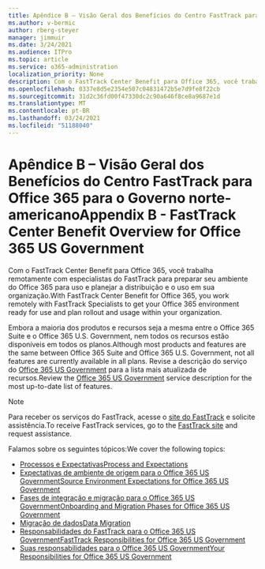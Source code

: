 ```yaml
---
title: Apêndice B – Visão Geral dos Benefícios do Centro FastTrack para Office 365 para o Governo norte-americano
ms.author: v-bermic
author: rberg-steyer
manager: jimmuir
ms.date: 3/24/2021
ms.audience: ITPro
ms.topic: article
ms.service: o365-administration
localization_priority: None
description: Com o FastTrack Center Benefit para Office 365, você trabalha remotamente com especialistas do FastTrack para preparar seu ambiente do Office 365 para uso e planejar a distribuição e o uso em sua organização.
ms.openlocfilehash: 0337e8d5e2354e507c04831472b5e7d9fe8f22cb
ms.sourcegitcommit: 31d2c36fd00f47330dc2c90a646f8ce8a9687e1d
ms.translationtype: MT
ms.contentlocale: pt-BR
ms.lasthandoff: 03/24/2021
ms.locfileid: "51188040"
---
```

# <a name="appendix-b---fasttrack-center-benefit-overview-for-office-365-us-government"></a><span data-ttu-id="1f06b-103">Apêndice B – Visão Geral dos Benefícios do Centro FastTrack para Office 365 para o Governo norte-americano</span><span class="sxs-lookup"><span data-stu-id="1f06b-103">Appendix B - FastTrack Center Benefit Overview for Office 365 US Government</span></span>

<span data-ttu-id="1f06b-104">Com o FastTrack Center Benefit para Office 365, você trabalha remotamente com especialistas do FastTrack para preparar seu ambiente do Office 365 para uso e planejar a distribuição e o uso em sua organização.</span><span class="sxs-lookup"><span data-stu-id="1f06b-104">With FastTrack Center Benefit for Office 365, you work remotely with FastTrack Specialists to get your Office 365 environment ready for use and plan rollout and usage within your organization.</span></span> 
  
<span data-ttu-id="1f06b-105">Embora a maioria dos produtos e recursos seja a mesma entre o Office 365 Suite e o Office 365 U.S. Government, nem todos os recursos estão disponíveis em todos os planos.</span><span class="sxs-lookup"><span data-stu-id="1f06b-105">Although most products and features are the same between Office 365 Suite and Office 365 U.S. Government, not all features are currently available in all plans.</span></span> <span data-ttu-id="1f06b-106">Revise a descrição do serviço do [Office 365 US Government](https://aka.ms/aboutgovcloud) para a lista mais atualizada de recursos.</span><span class="sxs-lookup"><span data-stu-id="1f06b-106">Review the [Office 365 US Government](https://aka.ms/aboutgovcloud) service description for the most up-to-date list of features.</span></span>

> [!NOTE]
> <span data-ttu-id="1f06b-107">Para receber os serviços do FastTrack, acesse o [site do FastTrack](https://go.microsoft.com/fwlink/?linkid=780698) e solicite assistência.</span><span class="sxs-lookup"><span data-stu-id="1f06b-107">To receive FastTrack services, go to the [FastTrack site](https://go.microsoft.com/fwlink/?linkid=780698) and request assistance.</span></span>  

<span data-ttu-id="1f06b-108">Falamos sobre os seguintes tópicos:</span><span class="sxs-lookup"><span data-stu-id="1f06b-108">We cover the following topics:</span></span>
- [<span data-ttu-id="1f06b-109">Processos e Expectativas</span><span class="sxs-lookup"><span data-stu-id="1f06b-109">Process and Expectations</span></span>](process-and-expectations.md) 
- [<span data-ttu-id="1f06b-110">Expectativas de ambiente de origem para o Office 365 US Government</span><span class="sxs-lookup"><span data-stu-id="1f06b-110">Source Environment Expectations for Office 365 US Government</span></span>](US-Gov-appendix-source-environment-expectations.md)   
- [<span data-ttu-id="1f06b-111">Fases de integração e migração para o Office 365 US Government</span><span class="sxs-lookup"><span data-stu-id="1f06b-111">Onboarding and Migration Phases for Office 365 US Government</span></span>](US-Gov-appendix-onboarding-and-migration.md)
- [<span data-ttu-id="1f06b-112">Migração de dados</span><span class="sxs-lookup"><span data-stu-id="1f06b-112">Data Migration</span></span>](data-migration.md)    
- [<span data-ttu-id="1f06b-113">Responsabilidades do FastTrack para o Office 365 US Government</span><span class="sxs-lookup"><span data-stu-id="1f06b-113">FastTrack Responsibilities for Office 365 US Government</span></span>](US-Gov-appendix-fasttrack-responsibilities.md)   
- [<span data-ttu-id="1f06b-114">Suas responsabilidades para o Office 365 US Government</span><span class="sxs-lookup"><span data-stu-id="1f06b-114">Your Responsibilities for Office 365 US Government</span></span>](US-Gov-appendix-your-responsibilities.md)    

